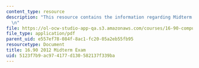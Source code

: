 ```yaml
---
content_type: resource
description: "This resource contains the information regarding Midterm Exam.\r\n\r\
  \n"
file: https://ol-ocw-studio-app-qa.s3.amazonaws.com/courses/16-90-computational-methods-in-aerospace-engineering-spring-2014/5123f7b9ac974177d130582137f339ba_MIT16_90S14_midterm.pdf
file_type: application/pdf
parent_uid: e557ef78-084f-8ac1-fc20-05a2eb55fb95
resourcetype: Document
title: 16.90 2012 Midterm Exam
uid: 5123f7b9-ac97-4177-d130-582137f339ba
---
```

